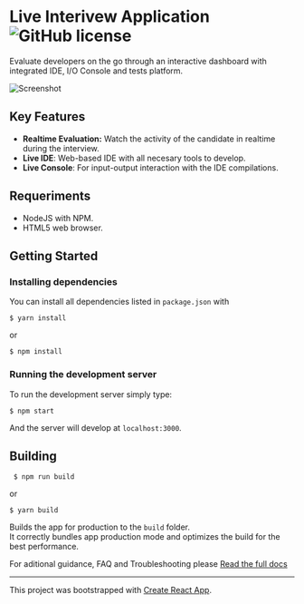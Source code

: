 #  Live Interivew Application ![GitHub license](https://img.shields.io/badge/license-MIT-blue.svg) 

Evaluate developers on the go through an interactive dashboard with integrated IDE, I/O Console and tests platform. 

![Screenshot](https://cloud.githubusercontent.com/assets/3257149/15761600/b89787e8-28de-11e6-8bad-3e801d359b5c.png)

## Key Features 

* **Realtime Evaluation:** Watch the activity of the candidate in realtime during the interview. 
* **Live IDE**: Web-based IDE with all necesary tools to develop.
* **Live Console**: For input-output interaction with the IDE compilations. 

## Requeriments

- NodeJS with NPM.
- HTML5 web browser.

## Getting Started 

### Installing dependencies

You can install all dependencies listed in `package.json` with

```$ yarn install```

or 

```$ npm install```

### Running the development server

To run the development server simply type: 

```$ npm start```

And the server will develop at `localhost:3000`.


## Building
 ``` $ npm run build```

  or

```$ yarn build```

Builds the app for production to the `build` folder.<br>
It correctly bundles app production mode and optimizes the build for the best performance.


For aditional guidance, FAQ and Troubleshooting please [Read the full docs](https://github.com/Jobsity/lia/tree/readme/docs)

---
This project was bootstrapped with [Create React App](https://github.com/facebookincubator/create-react-app).


[npm-image]: https://img.shields.io/npm/v/datadog-metrics.svg?style=flat-square
[npm-url]: https://npmjs.org/package/datadog-metrics
